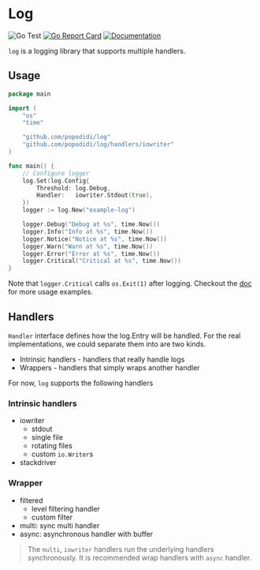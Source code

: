 # Log

![Go Test](https://github.com/popodidi/log/workflows/Go%20Test/badge.svg)
[![Go Report Card](https://goreportcard.com/badge/github.com/popodidi/log)](https://goreportcard.com/report/github.com/popodidi/log)
[![Documentation](https://godoc.org/github.com/popodidi/log?status.svg)](http://godoc.org/github.com/popodidi/log)

`log` is a logging library that supports multiple handlers.

## Usage

```go
package main

import (
	"os"
	"time"

	"github.com/popodidi/log"
	"github.com/popodidi/log/handlers/iowriter"
)

func main() {
	// Configure logger
	log.Set(log.Config{
		Threshold: log.Debug,
		Handler:   iowriter.Stdout(true),
	})
	logger := log.New("example-log")

	logger.Debug("Debug at %s", time.Now())
	logger.Info("Info at %s", time.Now())
	logger.Notice("Notice at %s", time.Now())
	logger.Warn("Warn at %s", time.Now())
	logger.Error("Error at %s", time.Now())
	logger.Critical("Critical at %s", time.Now())
}
```

Note that `logger.Critical` calls `os.Exit(1)` after logging.
Checkout the [doc](https://godoc.org/github.com/popodidi/log) for more usage
examples.

## Handlers

`Handler` interface defines how the log.Entry will be handled.
For the real implementations, we could separate them into are two kinds.

- Intrinsic handlers - handlers that really handle logs
- Wrappers - handlers that simply wraps another handler

For now, `log` supports the following handlers

### Intrinsic handlers

- iowriter
  - stdout
  - single file
  - rotating files
  - custom `io.Writer`s
- stackdriver

### Wrapper

- filtered
  - level filtering handler
  - custom filter
- multi: sync multi handler
- async: asynchronous handler with buffer

> The `multi`, `iowriter` handlers run the underlying handlers synchronously. It
> is recommended wrap handlers with `async` handler.

